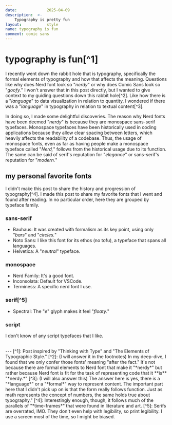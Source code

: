 ```yaml
---
date:             2025-04-09
description:  >-
    Typography is pretty fun
layout:           style
name: typography is fun
comment: comic sans
---
```


# typography is fun[^1]

I recently went down the rabbit hole that is typography, specifically the formal elements of typography and how that affects the meaning. Questions like why does Nerd font look so "*nerdy*" or why does Comic Sans look so "*goofy.*" I won't answer that in this post directly, but I wanted to give context to my guiding questions down this rabbit hole[^2]. Like how there is a "*language*" to data visualization in relation to quantity, I wondered if there was a "*language*" in typography in relation to textual content[^3].

In doing so, I made some delightful discoveries. The reason why Nerd fonts have been deemed "*nerdy*" is because they are monospace sans-serif typefaces. Monospace typefaces have been historically used in coding applications because they allow clear spacing between letters, which heavily affects the readability of a codebase. Thus, the usage of monospace fonts, even as far as having people make a monospace typeface called "*Nerd,*" follows from the historical usage due to its function. The same can be said of serif's reputation for "*elegance*" or sans-serif's reputation for "*modern.*"

## my personal favorite fonts

I didn't make this post to share the history and progression of typography[^4]. I made this post to share my favorite fonts that I went and found after reading. In no particular order, here they are grouped by typeface family.

### sans-serif

* Bauhaus: It was created with formalism as its key point, using only "*bars*" and "*circles.*"
* Noto Sans: I like this font for its ethos (no tofu), a typeface that spans all languages.
* Helvetica: A "*neutral*" typeface.

### monospace

* Nerd Family: It's a good font.
* Inconsolata: Default for VSCode.
* Terminess: A specific nerd font I use.

### serif[^5]

* Spectral: The "*e*" glyph makes it feel "*floaty.*"

### script

I don't know of any script typefaces that I like.

<br/>
---
[^1]: Post inspired by "Thinking with Type" and "The Elements of Typographic Style." 
[^2]: (I will answer it in the footnotes) In my deep-dive, I found that we only confer those fonts' meaning "after the fact." It's not because there are formal elements to Nerd font that make it "*nerdy*" but rather because Nerd font is fit for the task of representing code that it **is** "*nerdy.*"
[^3]: (I will also answer this) The answer here is yes, there is a "*language*" or a "*formal*" way to represent content. The important part here that I didn't pick up on is that the form really follows function. Just as math represents the concept of numbers, the same holds true about typography."
[^4]: Interestingly enough, though, it follows much of the parallels of "*time-frames*" that were found in literature and art.
[^5]: Serifs are overrated, IMO. They don't even help with legibility, so print legibility. I use a screen most of the time, so I might be biased.

